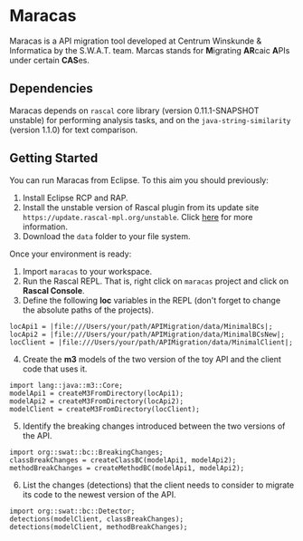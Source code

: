 # Maracas

Maracas is a API migration tool developed at Centrum Winskunde & Informatica by the S.W.A.T. team.
Marcas stands for **M**igrating **AR**caic **A**PIs under certain **CAS**es.

## Dependencies

Maracas depends on `rascal` core library (version 0.11.1-SNAPSHOT unstable) for performing analysis tasks, and on the `java-string-similarity` (version 1.1.0) for text comparison.

## Getting Started

You can run Maracas from Eclipse.
To this aim you should previously:
1. Install Eclipse RCP and RAP.
2. Install the unstable version of Rascal plugin from its update site `https://update.rascal-mpl.org/unstable`. 
Click [here](https://www.rascal-mpl.org/developers/) for more information.
3. Download the `data` folder to your file system.

Once your environment is ready: 
1. Import `maracas` to your workspace.
2. Run the Rascal REPL. 
That is, right click on `maracas` project and click on **Rascal Console**. 
3. Define the following **loc** variables in the REPL (don't forget to change the absolute paths of the projects).
```
locApi1 = |file:///Users/your/path/APIMigration/data/MinimalBCs|;
locApi2 = |file:///Users/your/path/APIMigration/data/MinimalBCsNew|;
locClient = |file:///Users/your/path/APIMigration/data/MinimalClient|;
```

4. Create the **m3** models of the two version of the toy API and the client code that uses it.
```
import lang::java::m3::Core;
modelApi1 = createM3FromDirectory(locApi1);
modelApi2 = createM3FromDirectory(locApi2);
modelClient = createM3FromDirectory(locClient);
```

5. Identify the breaking changes introduced between the two versions of the API.
```
import org::swat::bc::BreakingChanges;
classBreakChanges = createClassBC(modelApi1, modelApi2);
methodBreakChanges = createMethodBC(modelApi1, modelApi2);
```

6. List the changes (detections) that the client needs to consider to migrate its code to the newest version of the API.
```
import org::swat::bc::Detector;
detections(modelClient, classBreakChanges);
detections(modelClient, methodBreakChanges);
```

